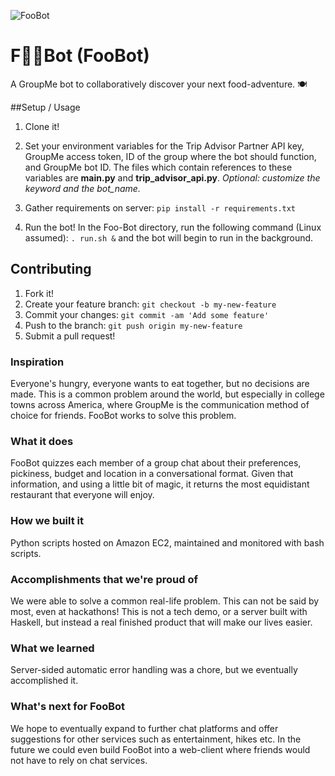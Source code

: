 [FooBot]: http://i.imgur.com/qrIgGQm.png "FooBot"
![FooBot]

# F🍔🍟Bot (FooBot)
A GroupMe bot to collaboratively discover your next food-adventure. 🍽

##Setup / Usage

1. Clone it!

2. Set your environment variables for the Trip Advisor Partner API key, GroupMe access token, ID of the group where the bot should function, and GroupMe bot ID. The files which contain references to these variables are **main.py** and **trip_advisor_api.py**.
 *Optional: customize the keyword and the bot_name.*

3. Gather requirements on server: `pip install -r requirements.txt`
4. Run the bot! In the Foo-Bot directory, run the following command (Linux assumed): `. run.sh &` and the bot will begin to run in the background.

## Contributing

1. Fork it!
2. Create your feature branch: `git checkout -b my-new-feature`
3. Commit your changes: `git commit -am 'Add some feature'`
4. Push to the branch: `git push origin my-new-feature`
5. Submit a pull request!

### Inspiration
Everyone's hungry, everyone wants to eat together, but no decisions are made. This is a common problem around the world, but especially in college towns across America, where GroupMe is the communication method of choice for friends. FooBot works to solve this problem. 
### What it does
FooBot quizzes each member of a group chat about their preferences, pickiness, budget and location in a conversational format. Given that information, and using a little bit of magic, it returns the most equidistant restaurant that everyone will enjoy. 
### How we built it
Python scripts hosted on Amazon EC2, maintained and monitored with bash scripts.
### Accomplishments that we're proud of
We were able to solve a common real-life problem. This can not be said by most, even at hackathons! This is not a tech demo, or a server built with Haskell, but instead a real finished product that will make our lives easier. 
### What we learned
Server-sided automatic error handling was a chore, but we eventually accomplished it.  
### What's next for FooBot
We hope to eventually expand to further chat platforms and offer suggestions for other services such as entertainment, hikes etc. In the future we could even build FooBot into a web-client where friends would not have to rely on chat services.
